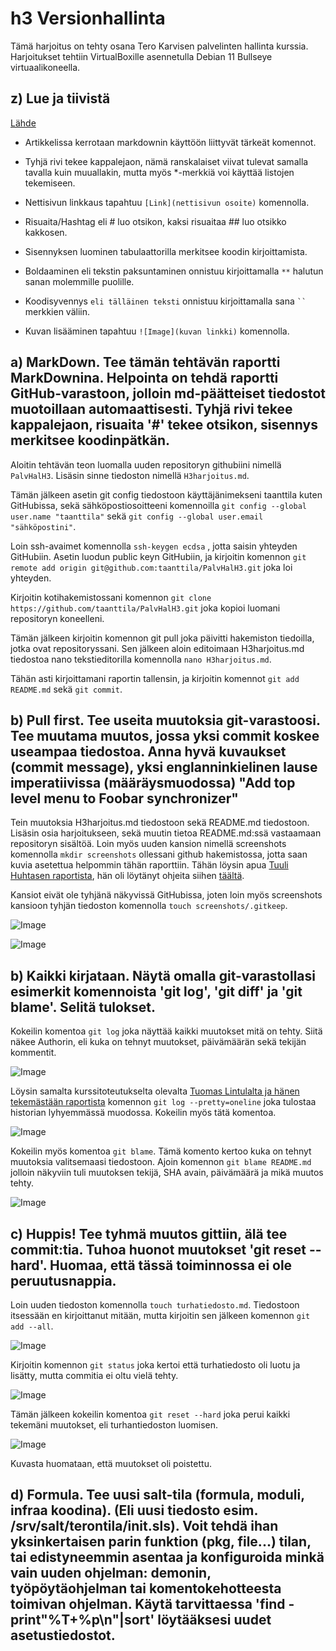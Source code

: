 # h3 Versionhallinta

Tämä harjoitus on tehty osana Tero Karvisen palvelinten hallinta kurssia. Harjoitukset tehtiin VirtualBoxille asennetulla Debian 11 Bullseye virtuaalikoneella.

## z) Lue ja tiivistä

[Lähde](https://commonmark.org/help/)

- Artikkelissa kerrotaan markdownin käyttöön liittyvät tärkeät komennot.

- Tyhjä rivi tekee kappalejaon, nämä ranskalaiset viivat tulevat samalla tavalla kuin muuallakin, mutta myös *-merkkiä voi käyttää listojen tekemiseen.

- Nettisivun linkkaus tapahtuu 	`[Link](nettisivun osoite)` komennolla.

- Risuaita/Hashtag eli # luo otsikon, kaksi risuaitaa ## luo otsikko kakkosen.

- Sisennyksen luominen tabulaattorilla merkitsee koodin kirjoittamista.

- Boldaaminen eli tekstin paksuntaminen onnistuu kirjoittamalla `**` halutun sanan molemmille puolille.

- Koodisyvennys `eli tälläinen teksti` onnistuu kirjoittamalla sana ` `` ` merkkien väliin.

- Kuvan lisääminen tapahtuu `![Image](kuvan linkki)` komennolla.

## a) MarkDown. Tee tämän tehtävän raportti MarkDownina. Helpointa on tehdä raportti GitHub-varastoon, jolloin md-päätteiset tiedostot muotoillaan automaattisesti. Tyhjä rivi tekee kappalejaon, risuaita '#' tekee otsikon, sisennys merkitsee koodinpätkän.

Aloitin tehtävän teon luomalla uuden repositoryn githubiini nimellä `PalvHalH3`. Lisäsin sinne tiedoston nimellä `H3harjoitus.md`.

Tämän jälkeen asetin git config tiedostoon käyttäjänimekseni taanttila kuten GitHubissa, sekä sähköpostiosoitteeni komennoilla `git config --global user.name "taanttila"` sekä `git config --global user.email "sähköpostini"`.

Loin ssh-avaimet komennolla `ssh-keygen ecdsa` , jotta saisin yhteyden GitHubiin. Asetin luodun public keyn GitHubiin, ja kirjoitin komennon `git remote add origin git@github.com:taanttila/PalvHalH3.git` joka loi yhteyden.

Kirjoitin kotihakemistossani komennon `git clone https://github.com/taanttila/PalvHalH3.git` joka kopioi luomani repositoryn koneelleni.

Tämän jälkeen kirjoitin komennon git pull joka päivitti hakemiston tiedoilla, jotka ovat repositoryssani. Sen jälkeen aloin editoimaan H3harjoitus.md tiedostoa nano tekstieditorilla komennolla `nano H3harjoitus.md`.

Tähän asti kirjoittamani raportin tallensin, ja kirjoitin komennot `git add README.md` sekä `git commit`.

## b) Pull first. Tee useita muutoksia git-varastoosi. Tee muutama muutos, jossa yksi commit koskee useampaa tiedostoa. Anna hyvä kuvaukset (commit message), yksi englanninkielinen lause imperatiivissa (määräysmuodossa) "Add top level menu to Foobar synchronizer"

Tein muutoksia H3harjoitus.md tiedostoon sekä README.md tiedostoon. Lisäsin osia harjoitukseen, sekä muutin tietoa README.md:ssä vastaamaan repositoryn sisältöä. Loin myös uuden kansion nimellä screenshots komennolla `mkdir screenshots` ollessani github hakemistossa, jotta saan kuvia asetettua helpommin tähän raporttiin. Tähän löysin apua [Tuuli Huhtasen raportista](https://github.com/tuuli-huhtanen/palvelintenhallinta/blob/main/h3-versionhallinta.md), hän oli löytänyt ohjeita siihen [täältä](https://careerkarma.com/blog/git-create-folder-in-github/).

Kansiot eivät ole tyhjänä näkyvissä GitHubissa, joten loin myös screenshots kansioon tyhjän tiedoston komennolla `touch screenshots/.gitkeep`.

![Image](https://raw.githubusercontent.com/taanttila/palvelintenhallinta/main/screenshots/gitadd.PNG)

![Image](https://raw.githubusercontent.com/taanttila/palvelintenhallinta/main/screenshots/gitcommit.PNG)

## b) Kaikki kirjataan. Näytä omalla git-varastollasi esimerkit komennoista 'git log', 'git diff' ja 'git blame'. Selitä tulokset.

Kokeilin komentoa `git log` joka näyttää kaikki muutokset mitä on tehty. Siitä näkee Authorin, eli kuka on tehnyt muutokset, päivämäärän sekä tekijän kommentit.

![Image](https://raw.githubusercontent.com/taanttila/palvelintenhallinta/main/screenshots/gitlog.PNG)

Löysin samalta kurssitoteutukselta olevalta [Tuomas Lintulalta ja hänen tekemästään raportista](https://github.com/tuomaslin/palvelintenhallinta/blob/main/MarkDown.md) komennon `git log --pretty=oneline` joka tulostaa historian lyhyemmässä muodossa. Kokeilin myös tätä komentoa.

![Image](https://raw.githubusercontent.com/taanttila/palvelintenhallinta/main/screenshots/gitlogpretty.PNG)

Kokeilin myös komentoa `git blame`. Tämä komento kertoo kuka on tehnyt muutoksia valitsemaasi tiedostoon. Ajoin komennon `git blame README.md` jolloin näkyviin tuli muutoksen tekijä, SHA avain, päivämäärä ja mikä muutos tehty.

![Image](https://raw.githubusercontent.com/taanttila/palvelintenhallinta/main/screenshots/gitblame.PNG)

## c) Huppis! Tee tyhmä muutos gittiin, älä tee commit:tia. Tuhoa huonot muutokset 'git reset --hard'. Huomaa, että tässä toiminnossa ei ole peruutusnappia.

Loin uuden tiedoston komennolla `touch turhatiedosto.md`. Tiedostoon itsessään en kirjoittanut mitään, mutta kirjoitin sen jälkeen komennon `git add --all`.

![Image](https://raw.githubusercontent.com/taanttila/palvelintenhallinta/main/screenshots/touchturha.PNG)

Kirjoitin komennon `git status` joka kertoi että turhatiedosto oli luotu ja lisätty, mutta commitia ei oltu vielä tehty. 

![Image](https://raw.githubusercontent.com/taanttila/palvelintenhallinta/main/screenshots/gitaddturha.PNG)

Tämän jälkeen kokeilin komentoa `git reset --hard` joka perui kaikki tekemäni muutokset, eli turhantiedoston luomisen.

![Image](https://raw.githubusercontent.com/taanttila/palvelintenhallinta/main/screenshots/gitreset.PNG)

Kuvasta huomataan, että muutokset oli poistettu.

## d) Formula. Tee uusi salt-tila (formula, moduli, infraa koodina). (Eli uusi tiedosto esim. /srv/salt/terontila/init.sls). Voit tehdä ihan yksinkertaisen parin funktion (pkg, file...) tilan, tai edistyneemmin asentaa ja konfiguroida minkä vain uuden ohjelman: demonin, työpöytäohjelman tai komentokehotteesta toimivan ohjelman. Käytä tarvittaessa 'find -print"%T+%p\n"|sort' löytääksesi uudet asetustiedostot.




 

